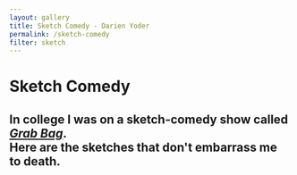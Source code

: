 ```yaml
---
layout: gallery
title: Sketch Comedy - Darien Yoder
permalink: /sketch-comedy
filter: sketch
---
```


# Sketch Comedy

## In college I was on a sketch-comedy show called *[Grab Bag](https://www.imdb.com/title/tt33995737/)*.<br>Here are the sketches that don't embarrass me to death.
